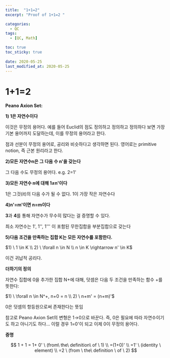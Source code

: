 ```yaml
---
title:  "1+1=2"
excerpt: "Proof of 1+1=2 "

categories:
  - QC
tags:
  - [QC, Math]

toc: true
toc_sticky: true
 
date: 2020-05-25
last_modified_at: 2020-05-25
---
```


# 1+1=2

**Peano Axion Set:**

**1) 1은 자연수이다** 

이것은 무정의 용어다. 예를 들어 Euclid의 점도 정의하고 정의하고 정의하다 보면 가장 기본 용어까지 도달하는데, 이를 무정의 용어라고 한다.

점과 선분이 무정의 용어로, 공리와 비슷하다고 생각하면 된다. 영어로는 primitive notion, 즉 근본 원리라고 한다.

**2)모든 자연수n은 그 다음 수 n'을 갖는다**

그 다음 수도 무정의 용어다. e.g. 2=1'

**3)모든 자연수 n에 대해 1≠n'이다**

1은 그것(it)의 다음 수가 될 수 없다. 1이 가장 작은 자연수다

**4)n'=m'이면 n=m이다**

**3**과 **4**를 통해 자연수가 무수히 많다는 걸 증명할 수 있다.

최소 자연수는 1', 1'', 1''' 이 포함된 무한집합을 부분집합으로 갖는다


**5)다음 조건을 만족하는 집합 K는 모든 자연수를 포함한다.**

$1) \ 1 \in K \\ 2) \ \forall n \in N \\ n \in K \rightarrow n' \in K$

이건 귀납적 공리다.

**더하기의 정의**

자연수 집합에 0을 추가한 집합 N+에 대해, 덧셈은 다음 두 조건을 만족하는 함수 +를 뜻한다:

$1) \ \forall n \in N^+, n+0 = n \\ 2) \ n+m' = (n+m)'$

0은 덧셈의 항등원으로써 존재한다는 뜻임

참고로 Peano Axion Set의 변형은 1→0으로 바꾼다. 즉, 0은 필요에 따라 자연수이기도 하고 아니기도 하다... 이럴 경우 1=0'이 되고 이제 0이 무정의 용어다.

**증명**

$$
1 + 1 = 1+ 0'  \ (from\ the\ definition\ of \ 1) \\
=(1+0)' \\
=1' \ (identity \ element) \\
=2  \ (from \ the\ definition \ of \ 2)
$$